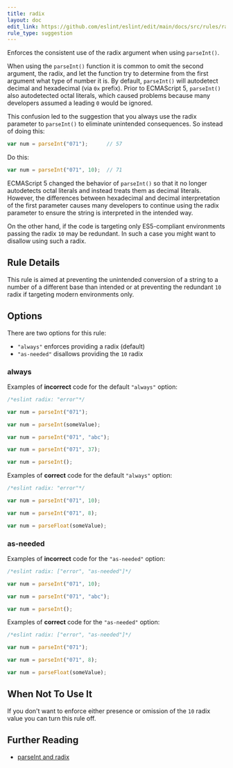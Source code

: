 ```yaml
---
title: radix
layout: doc
edit_link: https://github.com/eslint/eslint/edit/main/docs/src/rules/radix.md
rule_type: suggestion
---
```


<!--SUGGESTIONS-->

Enforces the consistent use of the radix argument when using `parseInt()`.

When using the `parseInt()` function it is common to omit the second argument, the radix, and let the function try to determine from the first argument what type of number it is. By default, `parseInt()` will autodetect decimal and hexadecimal (via `0x` prefix). Prior to ECMAScript 5, `parseInt()` also autodetected octal literals, which caused problems because many developers assumed a leading `0` would be ignored.

This confusion led to the suggestion that you always use the radix parameter to `parseInt()` to eliminate unintended consequences. So instead of doing this:

```js
var num = parseInt("071");      // 57
```

Do this:

```js
var num = parseInt("071", 10);  // 71
```

ECMAScript 5 changed the behavior of `parseInt()` so that it no longer autodetects octal literals and instead treats them as decimal literals. However, the differences between hexadecimal and decimal interpretation of the first parameter causes many developers to continue using the radix parameter to ensure the string is interpreted in the intended way.

On the other hand, if the code is targeting only ES5-compliant environments passing the radix `10` may be redundant. In such a case you might want to disallow using such a radix.

## Rule Details

This rule is aimed at preventing the unintended conversion of a string to a number of a different base than intended or at preventing the redundant `10` radix if targeting modern environments only.

## Options

There are two options for this rule:

* `"always"` enforces providing a radix (default)
* `"as-needed"` disallows providing the `10` radix

### always

Examples of **incorrect** code for the default `"always"` option:

```js
/*eslint radix: "error"*/

var num = parseInt("071");

var num = parseInt(someValue);

var num = parseInt("071", "abc");

var num = parseInt("071", 37);

var num = parseInt();
```

Examples of **correct** code for the default `"always"` option:

```js
/*eslint radix: "error"*/

var num = parseInt("071", 10);

var num = parseInt("071", 8);

var num = parseFloat(someValue);
```

### as-needed

Examples of **incorrect** code for the `"as-needed"` option:

```js
/*eslint radix: ["error", "as-needed"]*/

var num = parseInt("071", 10);

var num = parseInt("071", "abc");

var num = parseInt();
```

Examples of **correct** code for the `"as-needed"` option:

```js
/*eslint radix: ["error", "as-needed"]*/

var num = parseInt("071");

var num = parseInt("071", 8);

var num = parseFloat(someValue);
```

## When Not To Use It

If you don't want to enforce either presence or omission of the `10` radix value you can turn this rule off.

## Further Reading

* [parseInt and radix](https://davidwalsh.name/parseint-radix)
